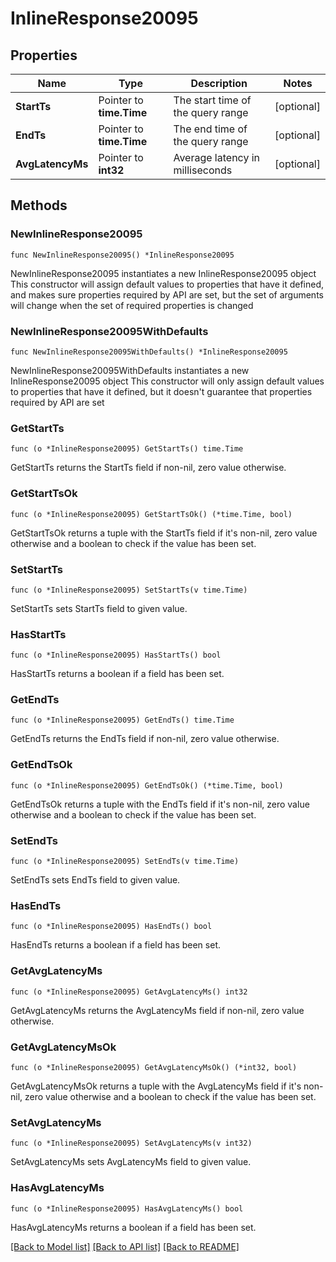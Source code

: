 # InlineResponse20095

## Properties

Name | Type | Description | Notes
------------ | ------------- | ------------- | -------------
**StartTs** | Pointer to **time.Time** | The start time of the query range | [optional] 
**EndTs** | Pointer to **time.Time** | The end time of the query range | [optional] 
**AvgLatencyMs** | Pointer to **int32** | Average latency in milliseconds | [optional] 

## Methods

### NewInlineResponse20095

`func NewInlineResponse20095() *InlineResponse20095`

NewInlineResponse20095 instantiates a new InlineResponse20095 object
This constructor will assign default values to properties that have it defined,
and makes sure properties required by API are set, but the set of arguments
will change when the set of required properties is changed

### NewInlineResponse20095WithDefaults

`func NewInlineResponse20095WithDefaults() *InlineResponse20095`

NewInlineResponse20095WithDefaults instantiates a new InlineResponse20095 object
This constructor will only assign default values to properties that have it defined,
but it doesn't guarantee that properties required by API are set

### GetStartTs

`func (o *InlineResponse20095) GetStartTs() time.Time`

GetStartTs returns the StartTs field if non-nil, zero value otherwise.

### GetStartTsOk

`func (o *InlineResponse20095) GetStartTsOk() (*time.Time, bool)`

GetStartTsOk returns a tuple with the StartTs field if it's non-nil, zero value otherwise
and a boolean to check if the value has been set.

### SetStartTs

`func (o *InlineResponse20095) SetStartTs(v time.Time)`

SetStartTs sets StartTs field to given value.

### HasStartTs

`func (o *InlineResponse20095) HasStartTs() bool`

HasStartTs returns a boolean if a field has been set.

### GetEndTs

`func (o *InlineResponse20095) GetEndTs() time.Time`

GetEndTs returns the EndTs field if non-nil, zero value otherwise.

### GetEndTsOk

`func (o *InlineResponse20095) GetEndTsOk() (*time.Time, bool)`

GetEndTsOk returns a tuple with the EndTs field if it's non-nil, zero value otherwise
and a boolean to check if the value has been set.

### SetEndTs

`func (o *InlineResponse20095) SetEndTs(v time.Time)`

SetEndTs sets EndTs field to given value.

### HasEndTs

`func (o *InlineResponse20095) HasEndTs() bool`

HasEndTs returns a boolean if a field has been set.

### GetAvgLatencyMs

`func (o *InlineResponse20095) GetAvgLatencyMs() int32`

GetAvgLatencyMs returns the AvgLatencyMs field if non-nil, zero value otherwise.

### GetAvgLatencyMsOk

`func (o *InlineResponse20095) GetAvgLatencyMsOk() (*int32, bool)`

GetAvgLatencyMsOk returns a tuple with the AvgLatencyMs field if it's non-nil, zero value otherwise
and a boolean to check if the value has been set.

### SetAvgLatencyMs

`func (o *InlineResponse20095) SetAvgLatencyMs(v int32)`

SetAvgLatencyMs sets AvgLatencyMs field to given value.

### HasAvgLatencyMs

`func (o *InlineResponse20095) HasAvgLatencyMs() bool`

HasAvgLatencyMs returns a boolean if a field has been set.


[[Back to Model list]](../README.md#documentation-for-models) [[Back to API list]](../README.md#documentation-for-api-endpoints) [[Back to README]](../README.md)


